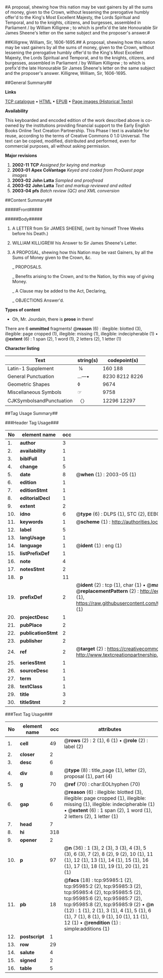 #A proposal, shewing how this nation may be vast gainers by all the sums of money, given to the Crown, without lessening the prerogative humbly offer'd to the King's Most Excellent Majesty, the Lords Spiritual and Temporal, and to the knights, citizens, and burgesses, assembled in Parliament / by William Killigrew ; to which is prefix'd the late Honourable Sir James Sheene's letter on the same subject and the proposer's answer.#

##Killigrew, William, Sir, 1606-1695.##
A proposal, shewing how this nation may be vast gainers by all the sums of money, given to the Crown, without lessening the prerogative humbly offer'd to the King's Most Excellent Majesty, the Lords Spiritual and Temporal, and to the knights, citizens, and burgesses, assembled in Parliament / by William Killigrew ; to which is prefix'd the late Honourable Sir James Sheene's letter on the same subject and the proposer's answer.
Killigrew, William, Sir, 1606-1695.

##General Summary##

**Links**

[TCP catalogue](http://www.ota.ox.ac.uk/tcp/)  • 
[HTML](http://tei.it.ox.ac.uk/tcp/Texts-HTML/free/A47/A47388.html)  • 
[EPUB](http://tei.it.ox.ac.uk/tcp/Texts-EPUB/free/A47/A47388.epub) • 
[Page images (Historical Texts)](https://data.historicaltexts.jisc.ac.uk/view?pubId=eebo-12952528e&pageId=eebo-12952528e-95985-1)

**Availability**

This keyboarded and encoded edition of the
	       work described above is co-owned by the institutions
	       providing financial support to the Early English Books
	       Online Text Creation Partnership. This Phase I text is
	       available for reuse, according to the terms of Creative
	       Commons 0 1.0 Universal. The text can be copied,
	       modified, distributed and performed, even for
	       commercial purposes, all without asking permission.

**Major revisions**

1. __2002-11__ __TCP__ *Assigned for keying and markup*
1. __2003-01__ __Apex CoVantage__ *Keyed and coded from ProQuest page images*
1. __2003-02__ __John Latta__ *Sampled and proofread*
1. __2003-02__ __John Latta__ *Text and markup reviewed and edited*
1. __2003-04__ __pfs__ *Batch review (QC) and XML conversion*

##Content Summary##

#####Front#####

#####Body#####

1. A LETTER from Sir JAMES SHEENE, (writ by himself Three Weeks before his Death.)

1. WILLIAM KILLIGREW his Answer to Sir James Sheene's Letter.

1. A PROPOSAL, shewing how this Nation may be vast Gainers, by all the Sums of Money given to the Crown, &c.

    _ PROPOSALS.

    _ Benefits arising to the Crown, and to the Nation, by this way of giving Money.

    _ A Clause may be added to the Act, Declaring,

    _ OBJECTIONS Answer'd.

**Types of content**

  * Oh, Mr. Jourdain, there is **prose** in there!

There are 6 **ommitted** fragments! 
 @__reason__ (6) : illegible: blotted (3), illegible: page cropped (1), illegible: missing (1), illegible: indecipherable (1)  •  @__extent__ (6) : 1 span (2), 1 word (1), 2 letters (2), 1 letter (1)

**Character listing**


|Text|string(s)|codepoint(s)|
|---|---|---|
|Latin-1 Supplement| ¼|160 188|
|General Punctuation|…—•|8230 8212 8226|
|Geometric Shapes|◊|9674|
|Miscellaneous Symbols|☞|9758|
|CJKSymbolsandPunctuation|〈〉|12296 12297|

##Tag Usage Summary##

###Header Tag Usage###

|No|element name|occ|attributes|
|---|---|---|---|
|1.|__author__|3||
|2.|__availability__|1||
|3.|__biblFull__|1||
|4.|__change__|5||
|5.|__date__|8| @__when__ (1) : 2003-05 (1)|
|6.|__edition__|1||
|7.|__editionStmt__|1||
|8.|__editorialDecl__|1||
|9.|__extent__|2||
|10.|__idno__|6| @__type__ (6) : DLPS (1), STC (2), EEBO-CITATION (1), OCLC (1), VID (1)|
|11.|__keywords__|1| @__scheme__ (1) : http://authorities.loc.gov/ (1)|
|12.|__label__|5||
|13.|__langUsage__|1||
|14.|__language__|1| @__ident__ (1) : eng (1)|
|15.|__listPrefixDef__|1||
|16.|__note__|4||
|17.|__notesStmt__|2||
|18.|__p__|11||
|19.|__prefixDef__|2| @__ident__ (2) : tcp (1), char (1)  •  @__matchPattern__ (2) : ([0-9\-]+):([0-9IVX]+) (1), (.+) (1)  •  @__replacementPattern__ (2) : http://eebo.chadwyck.com/downloadtiff?vid=$1&page=$2 (1), https://raw.githubusercontent.com/textcreationpartnership/Texts/master/tcpchars.xml#$1 (1)|
|20.|__projectDesc__|1||
|21.|__pubPlace__|2||
|22.|__publicationStmt__|2||
|23.|__publisher__|2||
|24.|__ref__|2| @__target__ (2) : https://creativecommons.org/publicdomain/zero/1.0/ (1), http://www.textcreationpartnership.org/docs/. (1)|
|25.|__seriesStmt__|1||
|26.|__sourceDesc__|1||
|27.|__term__|1||
|28.|__textClass__|1||
|29.|__title__|3||
|30.|__titleStmt__|2||


###Text Tag Usage###

|No|element name|occ|attributes|
|---|---|---|---|
|1.|__cell__|49| @__rows__ (2) : 2 (1), 6 (1)  •  @__role__ (2) : label (2)|
|2.|__closer__|2||
|3.|__desc__|6||
|4.|__div__|8| @__type__ (8) : title_page (1), letter (2), proposal (1), part (4)|
|5.|__g__|70| @__ref__ (70) : char:EOLhyphen (70)|
|6.|__gap__|6| @__reason__ (6) : illegible: blotted (3), illegible: page cropped (1), illegible: missing (1), illegible: indecipherable (1)  •  @__extent__ (6) : 1 span (2), 1 word (1), 2 letters (2), 1 letter (1)|
|7.|__head__|7||
|8.|__hi__|318||
|9.|__opener__|2||
|10.|__p__|97| @__n__ (36) : 1 (3), 2 (3), 3 (3), 4 (3), 5 (3), 6 (3), 7 (2), 8 (2), 9 (2), 10 (1), 11 (1), 12 (1), 13 (1), 14 (1), 15 (1), 16 (1), 17 (1), 18 (1), 19 (1), 20 (1), 21 (1)|
|11.|__pb__|18| @__facs__ (18) : tcp:95985:1 (2), tcp:95985:2 (2), tcp:95985:3 (2), tcp:95985:4 (2), tcp:95985:5 (2), tcp:95985:6 (2), tcp:95985:7 (2), tcp:95985:8 (2), tcp:95985:9 (2)  •  @__n__ (12) : 1 (1), 2 (1), 3 (1), 4 (1), 5 (1), 6 (1), 7 (1), 8 (1), 9 (1), 10 (1), 11 (1), 12 (1)  •  @__rendition__ (1) : simple:additions (1)|
|12.|__postscript__|1||
|13.|__row__|29||
|14.|__salute__|4||
|15.|__signed__|2||
|16.|__table__|5||
